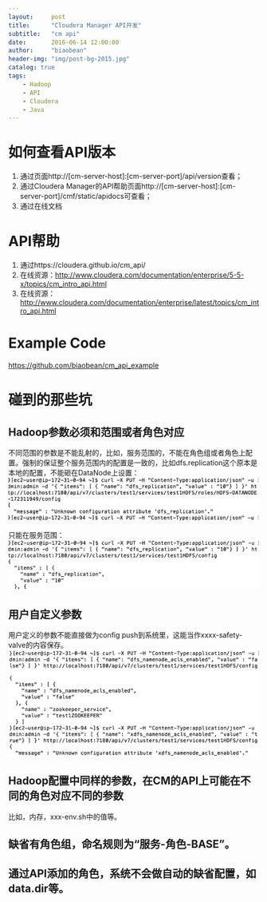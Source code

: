 ```yaml
---
layout:     post
title:      "Cloudera Manager API开发"
subtitle:   "cm api"
date:       2016-06-14 12:00:00
author:     "biaobean"
header-img: "img/post-bg-2015.jpg"
catalog: true
tags:
    - Hadoop
    - API
    - Cloudera
    - Java
---
```

# 如何查看API版本
1. 通过页面http://[cm-server-host]:[cm-server-port]/api/version查看；
2. 通过Cloudera Manager的API帮助页面http://[cm-server-host]:[cm-server-port]/cmf/static/apidocs可查看；
3. 通过在线文档

# API帮助

1. 通过https://cloudera.github.io/cm_api/
2. 在线资源：http://www.cloudera.com/documentation/enterprise/5-5-x/topics/cm_intro_api.html
3. 在线资源：http://www.cloudera.com/documentation/enterprise/latest/topics/cm_intro_api.html

# Example Code
https://github.com/biaobean/cm_api_example

# 碰到的那些坑

## Hadoop参数必须和范围或者角色对应

不同范围的参数是不能乱射的，比如，服务范围的，不能在角色组或者角色上配置。强制的保证整个服务范围内的配置是一致的，比如dfs.replication这个原本是本地的配置，不能砸在DataNode上设置：
![img](/img/content/clouder-manager-api/1.png)

只能在服务范围：
![img](/img/content/clouder-manager-api/2.png)
## 用户自定义参数
用户定义的参数不能直接做为config push到系统里，这能当作xxxx-safety-valve的内容保存。
![img](/img/content/clouder-manager-api/3.png)
## Hadoop配置中同样的参数，在CM的API上可能在不同的角色对应不同的参数
比如，内存，xxx-env.sh中的值等。

## 缺省有角色组，命名规则为“服务-角色-BASE”。

## 通过API添加的角色，系统不会做自动的缺省配置，如data.dir等。


